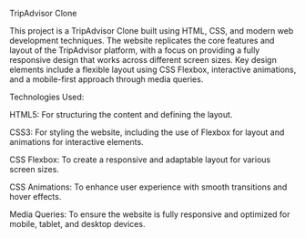 TripAdvisor Clone


This project is a TripAdvisor Clone built using HTML, CSS, and modern web development techniques. The website replicates the core features and layout of the TripAdvisor platform, with a focus on providing a fully responsive design that works across different screen sizes. Key design elements include a flexible layout using CSS Flexbox, interactive animations, and a mobile-first approach through media queries.


Technologies Used:


HTML5: For structuring the content and defining the layout.


CSS3: For styling the website, including the use of Flexbox for layout and animations for interactive elements.


CSS Flexbox: To create a responsive and adaptable layout for various screen sizes.


CSS Animations: To enhance user experience with smooth transitions and hover effects.


Media Queries: To ensure the website is fully responsive and optimized for mobile, tablet, and desktop devices.
